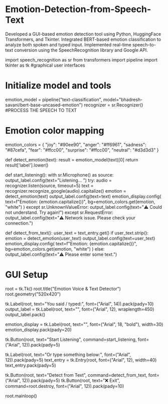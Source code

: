 # Emotion-Detection-from-Speech-Text
Developed a GUI-based emotion detection tool using Python, HuggingFace Transformers, and Tkinter.  Integrated BERT-based emotion classification to analyze both spoken and typed input.  Implemented real-time speech-to-text conversion using the SpeechRecognition library and Google API. 

import speech_recognition as sr
from transformers import pipeline
import tkinter as tk  #graphical user interfaces  

# Initialize model and tools
emotion_model = pipeline("text-classification", model="bhadresh-savani/bert-base-uncased-emotion")
recognizer = sr.Recognizer()  #PROCESS THE SPEECH TO TEXT


# Emotion color mapping
emotion_colors = {
    "joy": "#90ee90",
    "anger": "#ff6961",
    "sadness": "#87cefa",
    "fear": "#ffcc00",
    "surprise": "#ffcc00",
    "neutral": "#d3d3d3"
}

def detect_emotion(text):
    result = emotion_model(text)[0]
    return result['label'].lower()


def start_listening():
    with sr.Microphone() as source:
        output_label.config(text="Listening... ")
        try:
            audio = recognizer.listen(source, timeout=5)
            text = recognizer.recognize_google(audio).capitalize()
            emotion = detect_emotion(text)
            output_label.config(text=text)
            emotion_display.config(
                text=f"Emotion: {emotion.capitalize()}",
                bg=emotion_colors.get(emotion, "white")
            )
        except sr.UnknownValueError:
            output_label.config(text="⚠️ Could not understand. Try again!")
        except sr.RequestError:
            output_label.config(text="⚠️ Network issue. Please check your connection.")


def detect_from_text():
    user_text = text_entry.get()
    if user_text.strip():
        emotion = detect_emotion(user_text)
        output_label.config(text=user_text)  
        emotion_display.config(
            text=f"Emotion: {emotion.capitalize()}",
            bg=emotion_colors.get(emotion, "white")
        )
    else:
        output_label.config(text="⚠️ Please enter some text.")


# GUI Setup
root = tk.Tk()
root.title("Emotion Voice & Text Detector")
root.geometry("520x420")

tk.Label(root, text="You said / typed:", font=("Arial", 14)).pack(pady=10)
output_label = tk.Label(root, text="", font=("Arial", 12), wraplength=450)
output_label.pack()

emotion_display = tk.Label(root, text="", font=("Arial", 18, "bold"), width=30)
emotion_display.pack(pady=20)

tk.Button(root, text="Start Listening", command=start_listening, font=("Arial", 12)).pack(pady=5)

tk.Label(root, text="Or type something below:", font=("Arial", 12)).pack(pady=5)
text_entry = tk.Entry(root, font=("Arial", 12), width=40)
text_entry.pack(pady=5)

tk.Button(root, text="Detect from Text", command=detect_from_text, font=("Arial", 12)).pack(pady=5)
tk.Button(root, text="❌ Exit", command=root.destroy, font=("Arial", 12)).pack(pady=10)

root.mainloop()
